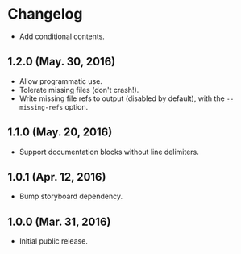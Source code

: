 # Changelog

* Add conditional contents.

## 1.2.0 (May. 30, 2016)

* Allow programmatic use.
* Tolerate missing files (don't crash!).
* Write missing file refs to output (disabled by default), with the `--missing-refs` option.

## 1.1.0 (May. 20, 2016)

* Support documentation blocks without line delimiters.

## 1.0.1 (Apr. 12, 2016)

* Bump storyboard dependency.

## 1.0.0 (Mar. 31, 2016)

* Initial public release.
